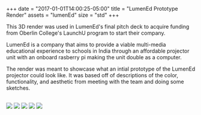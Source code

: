 +++
date = "2017-01-01T14:00:25-05:00"
title = "LumenEd Prototype Render"
assets = "lumenEd"
size = "std"
+++

This 3D render was used in LumenEd's final pitch deck to acquire funding from Oberlin College's LaunchU program to start their company.

LumenEd is a company that aims to provide a viable multi-media educational experience to schools in India through an affordable projector unit with an onboard rasberry pi making the unit double as a computer.

The render was meant to showcase what an intial prototype of the LumenEd projector could look like. It was based off of descriptions of the color, functionality, and aesthetic from meeting with the team and doing some sketches.
<br/><br/>

<img class="full" src="/img/lumenEd/Top.png"/>
<img class="full" src="/img/lumenEd/Front.png"/>
<img class="full" src="/img/lumenEd/Back.png"/>
<img class="full" src="/img/lumenEd/Left.png"/>
<img class="full" src="/img/lumenEd/Right.png"/>
